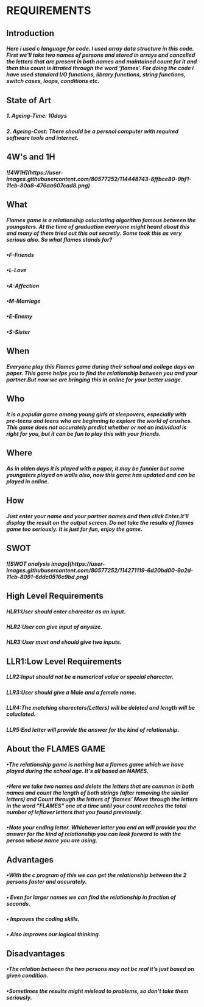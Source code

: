 <h1>REQUIREMENTS
  
<h2>Introduction
  
  
<h5>Here i used c language for code. I used array data structure in this code. First we'll take two names of persons and stored in arrays
and cancelled the letters that are present in both names and maintained count for it and then this count is ittrated through the word
‘flames’. For doing the code i have used standard I/O functions, library functions, string functions, switch cases, loops, conditions etc.

<h2>State of Art
<h5>1. Ageing-Time: 10days
<h5>2. Ageing-Cost: There should be a persnol computer with required software tools and internet.
  
<h2>4W's and 1H
  
<h5>![4W1H](https://user-images.githubusercontent.com/80577252/114448743-8ffbce80-9bf1-11eb-80a8-476aa607cad8.png)

<h2>What
<h5>Flames game is a relationship caluclating algorithm famous between the youngsters. At the time of graduation everyone might heard about this and many of them
  tried out this out secretly. Some took this as very serious also. So what flames stands for?
<h5>•F-Friends
<h5>•L-Love
<h5>•A-Affection
<h5>•M-Marriage
<h5>•E-Enemy
<h5>•S-Sister
<h2>When
<h5>Everyone play this Flames game during their school and college days on paper. This game helps you to find the relationship between you and your partner.But now
  we are bringing this in online for your better usage.
<h2>Who
<h5>It is a popular game among young girls at sleepovers, especially with pre-teens and teens who are beginning to explore the world of crushes. This game does not
  accurately predict whether or not an individual is right for you, but it can be fun to play this with your friends.
<h2>Where
<h5>As in olden days it is played with a paper, it may be funnier but some youngsters played on walls also, now this game has updated and can be played in online.
<h2>How
<h5>Just enter your name and your partner names and then click Enter.It'll display the result on the output screen. Do not take the results of flames game too seriously. 
  It is just for fun, enjoy the game.
<h2>SWOT
<h5>![SWOT analysis image](https://user-images.githubusercontent.com/80577252/114271119-6d20bd00-9a2d-11eb-8091-6ddc0516c9bd.png)
  
 <h2>High Level Requirements
  <h5>HLR1:User should enter charecter as an input.
  <h5>HLR2:User can give input of anysize.
  <h5>HLR3:User must and should give two inputs.
    
 <h2>LLR1:Low Level Requirements
  <h5>LLR2:Input should not be a numerical value or special charecter.
  <h5>LLR3:User should give a Male and a female name.
  <h5>LLR4:The matching charecters(Letters) will be deleted and length will be caluclated.
  <h5>LLR5:End letter will provide the answer for the kind of relationship.
  
  
<h2>About the FLAMES GAME
  <h5>•The relationship game is nothing but a flames game which we have played during the school age. It's all based on NAMES.
  <h5>•Here we take two names and delete the letters that are common in both names and count the length of both strings (after removing the similar letters) and
    Count through the letters of ‘flames’ Move through the letters in the word "FLAMES" one at a time until your count reaches the total number of leftover letters
    that you found previously.
  <h5>•Note your ending letter. Whichever letter you end on will provide you the answer for the kind of relationship you can look forward to with the person
      whose name you are using.
<h2>Advantages
  <h5>•With the c program of this we can get the relationship between the 2 persons faster and accurately.
  <h5>• Even for larger names we can find the relationship in fraction of seconds.
  <h5>• Improves the coding skills.
  <h5>• Also improves our logical thinking.
<h2>Disadvantages
  <h5>•The relation between the two persons may not be real it’s just based on given condition.
  <h5>•Sometimes the results might mislead to problems, so don't take them seriously.
    

      
